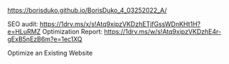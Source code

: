 https://borisduko.github.io/BorisDuko_4_03252022_A/

SEO audit:
https://1drv.ms/x/s!Atq9xipzVKDzhETjfGssWDnKHt1H?e=HLuRMZ
Optimization Report:
https://1drv.ms/w/s!Atq9xipzVKDzhE4r-gExB5nEzB6m?e=1ec1XQ

Optimize an Existing Website
